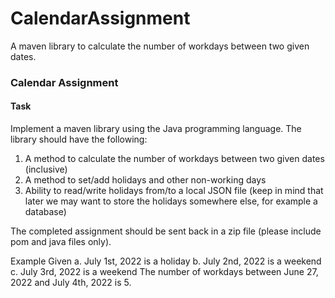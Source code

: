 # CalendarAssignment
A maven library to calculate the number of workdays between two given dates.

### Calendar Assignment

#### Task
Implement a maven library using the Java programming language. The library should have the following:
1. A method to calculate the number of workdays between two given dates (inclusive)
2. A method to set/add holidays and other non-working days
3. Ability to read/write holidays from/to a local JSON file (keep in mind that later we may want to store the holidays somewhere else, for example a database)

The completed assignment should be sent back in a zip file (please include pom and java files only).

Example
Given
a. July 1st, 2022 is a holiday
b. July 2nd, 2022 is a weekend
c. July 3rd, 2022 is a weekend
The number of workdays between June 27, 2022 and July 4th, 2022 is 5.

